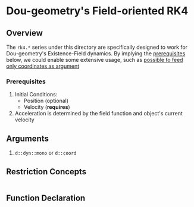 # Dou-geometry's Field-oriented RK4

## Overview
The `rk4.*` series under this directory are specifically designed to work for Dou-geometry's Existence-Field dynamics. By implying the [prerequisites](#prerequisites) below, we could enable some extensive usage, such as [possible to feed only coordinates as argument](#arguments)

### Prerequisites
1. Initial Conditions:
   - Position (optional)
   - Velocity (**requires**)
2. Acceleration is determined by the field function and object's current velocity

## Arguments

1. `d::dyn::mono` or `d::coord`

## Restriction Concepts

```cpp
```

## Function Declaration
